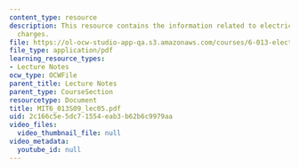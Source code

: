 ```yaml
---
content_type: resource
description: This resource contains the information related to electric forces on
  charges.
file: https://ol-ocw-studio-app-qa.s3.amazonaws.com/courses/6-013-electromagnetics-and-applications-spring-2009/2c166c5e5dc71554eab3b62b6c9979aa_MIT6_013S09_lec05.pdf
file_type: application/pdf
learning_resource_types:
- Lecture Notes
ocw_type: OCWFile
parent_title: Lecture Notes
parent_type: CourseSection
resourcetype: Document
title: MIT6_013S09_lec05.pdf
uid: 2c166c5e-5dc7-1554-eab3-b62b6c9979aa
video_files:
  video_thumbnail_file: null
video_metadata:
  youtube_id: null
---
```

